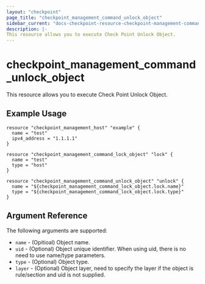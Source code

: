 ```yaml
---
layout: "checkpoint"
page_title: "checkpoint_management_command_unlock_object"
sidebar_current: "docs-checkpoint-resource-checkpoint-management-command-unlock-object"
description: |-
This resource allows you to execute Check Point Unlock Object.
---
```


# checkpoint_management_command_unlock_object

This resource allows you to execute Check Point Unlock Object.

## Example Usage


```hcl
resource "checkpoint_management_host" "example" {
  name = "test"
  ipv4_address = "1.1.1.1"
}

resource "checkpoint_management_command_lock_object" "lock" {
  name = "test"
  type = "host"
}

resource "checkpoint_management_command_unlock_object" "unlock" {
  name = "${checkpoint_management_command_lock_object.lock.name}"
  type = "${checkpoint_management_command_lock_object.lock.type}"
}
```

## Argument Reference

The following arguments are supported:

* `name` - (Opitioal) Object name.
* `uid` - (Optional) Object unique identifier. When using uid, there is no need to use name/type parameters.
* `type` - (Optional) Object type.
* `layer` - (Optional) Object layer, need to specify the layer if the object is rule/section and uid is not supplied.